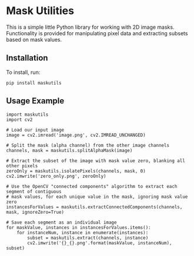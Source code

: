 Mask Utilities
==============

This is a simple little Python library for working with 2D image masks. Functionality is provided for manipulating pixel data and extracting subsets based on mask values.


Installation
------------

To install, run:

```
pip install maskutils
```


Usage Example
-------------

```
import maskutils
import cv2

# Load our input image
image = cv2.imread('image.png', cv2.IMREAD_UNCHANGED)

# Split the mask (alpha channel) from the other image channels
channels, mask = maskutils.splitAlphaMask(image)

# Extract the subset of the image with mask value zero, blanking all other pixels
zeroOnly = maskutils.isolatePixels(channels, mask, 0)
cv2.imwrite('zero_only.png', zeroOnly)

# Use the OpenCV "connected components" algorithm to extract each segment of contiguous
# mask values, for each unique value in the mask, ignoring mask value zero
instancesForValues = maskutils.extractConnectedComponents(channels, mask, ignoreZero=True)

# Save each segment as an individual image
for maskValue, instances in instancesForValues.items():
	for instanceNum, instance in enumerate(instances):
		subset = maskutils.extract(channels, instance)
		cv2.imwrite('{}_{}.png'.format(maskValue, instanceNum), subset)

```
